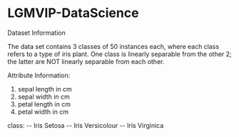 # LGMVIP-DataScience
Dataset Information

The data set contains 3 classes of 50 instances each, where each class refers to a type of iris plant. One class is linearly separable from the other 2; the latter are NOT linearly separable from each other.

Attribute Information:

1. sepal length in cm
2. sepal width in cm
3. petal length in cm
4. petal width in cm

class:
-- Iris Setosa 
-- Iris Versicolour 
-- Iris Virginica
